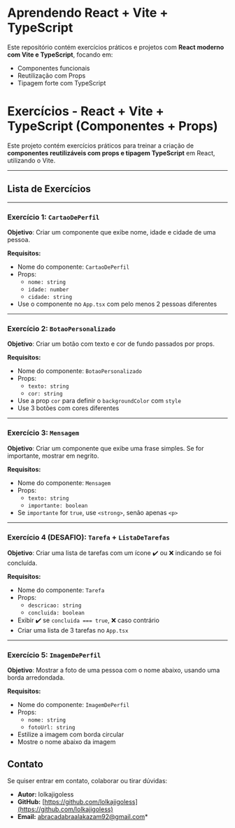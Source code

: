 # Aprendendo React + Vite + TypeScript

Este repositório contém exercícios práticos e projetos com **React moderno com Vite e TypeScript**, focando em:

- Componentes funcionais
- Reutilização com Props
- Tipagem forte com TypeScript

# Exercícios - React + Vite + TypeScript (Componentes + Props)

Este projeto contém exercícios práticos para treinar a criação de **componentes reutilizáveis com props e tipagem TypeScript** em React, utilizando o Vite.

---

## Lista de Exercícios

---

### Exercício 1: `CartaoDePerfil`

**Objetivo**: Criar um componente que exibe nome, idade e cidade de uma pessoa.

**Requisitos:**
- Nome do componente: `CartaoDePerfil`
- Props:
  - `nome: string`
  - `idade: number`
  - `cidade: string`
- Use o componente no `App.tsx` com pelo menos 2 pessoas diferentes

---

### Exercício 2: `BotaoPersonalizado`

**Objetivo**: Criar um botão com texto e cor de fundo passados por props.

**Requisitos:**
- Nome do componente: `BotaoPersonalizado`
- Props:
  - `texto: string`
  - `cor: string`
- Use a prop `cor` para definir o `backgroundColor` com `style`
- Use 3 botões com cores diferentes

---

### Exercício 3: `Mensagem`

**Objetivo**: Criar um componente que exibe uma frase simples. Se for importante, mostrar em negrito.

**Requisitos:**
- Nome do componente: `Mensagem`
- Props:
  - `texto: string`
  - `importante: boolean`
- Se `importante` for `true`, use `<strong>`, senão apenas `<p>`

---

### Exercício 4 (DESAFIO): `Tarefa` + `ListaDeTarefas`

**Objetivo**: Criar uma lista de tarefas com um ícone ✔️ ou ❌ indicando se foi concluída.

**Requisitos:**
- Nome do componente: `Tarefa`
- Props:
  - `descricao: string`
  - `concluida: boolean`
- Exibir ✔️ se `concluida === true`, ❌ caso contrário
- Criar uma lista de 3 tarefas no `App.tsx`

---

### Exercício 5: `ImagemDePerfil`

**Objetivo**: Mostrar a foto de uma pessoa com o nome abaixo, usando uma borda arredondada.

**Requisitos:**
- Nome do componente: `ImagemDePerfil`
- Props:
  - `nome: string`
  - `fotoUrl: string`
- Estilize a imagem com borda circular
- Mostre o nome abaixo da imagem

## Contato

Se quiser entrar em contato, colaborar ou tirar dúvidas:

- **Autor:** lolkajigoless  
- **GitHub:** [https://github.com/lolkajigoless](https://github.com/lolkajigoless)   
- **Email:** abracadabraalakazam92@gmail.com*  

